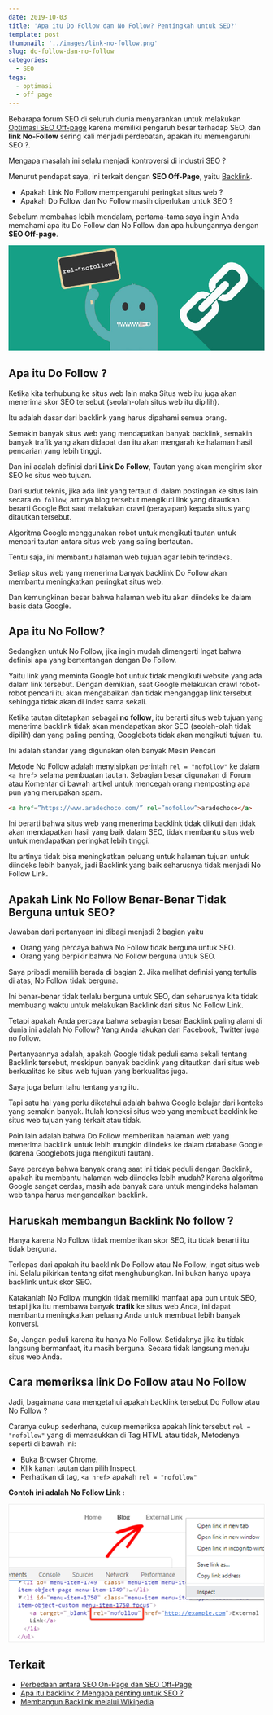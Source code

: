 ```yaml
---
date: 2019-10-03
title: 'Apa itu Do Follow dan No Follow? Pentingkah untuk SEO?'
template: post
thumbnail: '../images/link-no-follow.png'
slug: do-follow-dan-no-follow
categories:
  - SEO
tags:
  - optimasi
  - off page
---
```

Bebarapa forum SEO di seluruh dunia menyarankan untuk melakukan [Optimasi SEO Off-page](https://www.aradechoco.com/seo-dasar-untuk-pemula/) karena memiliki pengaruh besar terhadap SEO, dan **link No-Follow** sering kali menjadi perdebatan, apakah itu memengaruhi SEO ?.

Mengapa masalah ini selalu menjadi kontroversi di industri SEO ? 

Menurut pendapat saya, ini terkait dengan **SEO Off-Page**, yaitu [Backlink](https://www.aradechoco.com/apa-itu-backlink/). 

- Apakah Link No Follow mempengaruhi peringkat situs web  ?
- Apakah Do Follow dan No Follow masih diperlukan untuk SEO ?

Sebelum membahas lebih mendalam, pertama-tama saya ingin Anda memahami apa itu Do Follow dan No Follow dan apa hubungannya dengan **SEO Off-page**.

![](../thumbnails/nofollow-link.png)

## Apa itu Do Follow ?

Ketika kita terhubung ke situs web lain maka Situs web itu juga akan menerima skor SEO tersebut (seolah-olah situs web itu dipilih). 

Itu adalah dasar dari backlink yang harus dipahami semua orang.  

Semakin banyak situs web yang mendapatkan banyak backlink, semakin banyak trafik yang akan didapat dan itu akan mengarah ke halaman hasil pencarian yang lebih tinggi. 

Dan ini adalah definisi dari **Link Do Follow**, Tautan yang akan mengirim skor SEO ke situs web tujuan.

Dari sudut teknis, jika ada link yang tertaut di dalam postingan ke situs lain secara `do follow`, artinya blog tersebut mengikuti link yang ditautkan. berarti Google Bot saat melakukan crawl (perayapan) kepada situs yang ditautkan tersebut. 

Algoritma Google menggunakan robot untuk mengikuti tautan untuk mencari tautan antara situs web yang saling bertautan. 

Tentu saja, ini membantu halaman web tujuan agar lebih terindeks.

Setiap situs web yang menerima banyak backlink Do Follow akan membantu meningkatkan peringkat situs web. 

Dan kemungkinan besar bahwa halaman web itu akan diindeks ke dalam basis data Google.

## Apa itu No Follow?

Sedangkan untuk No Follow, jika ingin mudah dimengerti Ingat bahwa definisi apa yang bertentangan dengan Do Follow.

Yaitu link yang meminta Google bot untuk tidak mengikuti website yang ada dalam link tersebut. Dengan demikian, saat Google melakukan crawl robot-robot pencari itu akan mengabaikan dan tidak menganggap link tersebut sehingga tidak akan di index sama sekali.

Ketika tautan ditetapkan sebagai **no follow**, itu berarti situs web tujuan yang menerima backlink tidak akan mendapatkan skor SEO (seolah-olah tidak dipilih) dan yang paling penting, Googlebots tidak akan mengikuti tujuan itu.

Ini adalah standar yang digunakan oleh banyak Mesin Pencari

Metode No Follow adalah menyisipkan perintah `rel = "nofollow"`  ke dalam `<a href>` selama pembuatan tautan. Sebagian besar digunakan di Forum atau Komentar di bawah artikel untuk mencegah orang memposting apa pun yang merupakan spam.

```html
<a href=”https://www.aradechoco.com/” rel=”nofollow”>aradechoco</a>
```
Ini berarti bahwa situs web yang menerima backlink tidak diikuti dan tidak akan mendapatkan hasil yang baik dalam SEO, tidak membantu situs web untuk mendapatkan peringkat lebih tinggi. 

Itu artinya tidak bisa meningkatkan peluang untuk halaman tujuan untuk diindeks lebih banyak, jadi Backlink yang baik seharusnya tidak menjadi No Follow Link.

## Apakah Link No Follow Benar-Benar Tidak Berguna untuk SEO?

Jawaban dari pertanyaan ini dibagi menjadi 2 bagian yaitu

- Orang yang percaya bahwa No Follow tidak berguna untuk SEO.
- Orang yang berpikir bahwa No Follow berguna untuk SEO.

Saya pribadi memilih berada di bagian 2. Jika melihat definisi yang tertulis di atas, No Follow tidak berguna.

Ini benar-benar tidak terlalu berguna untuk SEO, dan seharusnya kita tidak membuang waktu untuk melakukan Backlink dari situs No Follow Link.

Tetapi apakah Anda percaya bahwa sebagian besar Backlink paling alami di dunia ini adalah No Follow? Yang Anda lakukan dari Facebook, Twitter juga no follow.

Pertanyaannya adalah, apakah Google tidak peduli sama sekali tentang Backlink tersebut, meskipun banyak backlink yang ditautkan dari situs web berkualitas ke situs web tujuan yang  berkualitas juga.

Saya juga belum tahu tentang yang itu.

Tapi satu hal yang perlu diketahui adalah bahwa Google belajar dari konteks yang semakin banyak. Itulah koneksi situs web yang membuat backlink ke situs web tujuan yang terkait atau tidak. 

Poin lain adalah bahwa Do Follow memberikan halaman web yang menerima backlink untuk lebih mungkin diindeks ke dalam database Google (karena Googlebots juga mengikuti tautan). 

Saya percaya bahwa banyak orang saat ini tidak peduli dengan Backlink, apakah itu membantu halaman web diindeks lebih mudah? Karena algoritma Google sangat cerdas, masih ada banyak cara untuk mengindeks halaman web tanpa harus mengandalkan backlink.

## Haruskah membangun Backlink No follow ?

Hanya karena No Follow tidak memberikan skor SEO, itu tidak berarti itu tidak berguna.

Terlepas dari apakah itu backlink Do Follow atau No Follow, ingat situs web ini. Selalu pikirkan tentang sifat menghubungkan. Ini bukan hanya upaya backlink untuk skor SEO.

Katakanlah No Follow mungkin tidak memiliki manfaat apa pun untuk SEO, tetapi jika itu membawa banyak **trafik** ke situs web Anda, ini dapat membantu meningkatkan peluang Anda untuk membuat lebih banyak konversi.

So, Jangan peduli karena itu hanya No Follow. Setidaknya jika itu tidak langsung bermanfaat, itu masih berguna. Secara tidak langsung menuju situs web Anda.

## Cara memeriksa link Do Follow atau No Follow

Jadi, bagaimana cara mengetahui apakah backlink tersebut Do Follow atau No Follow ? 

Caranya cukup sederhana, cukup memeriksa apakah link tersebut `rel = "nofollow"` yang di memasukkan di Tag HTML atau tidak, Metodenya seperti di bawah ini:

- Buka Browser Chrome.
- Klik kanan tautan dan pilih Inspect.
- Perhatikan di tag, `<a href>` apakah `rel = "nofollow"`

**Contoh ini adalah No Follow Link :**

![](../images/find-nofollow-links.png)


## Terkait

- [Perbedaan antara SEO On-Page dan SEO Off-Page](https://www.aradechoco.com/seo-on-page-dan-seo-off-page/)
- [Apa itu backlink ? Mengapa penting untuk SEO ?](https://www.aradechoco.com/apa-itu-backlink/)
- [Membangun Backlink melalui Wikipedia](https://www.aradechoco.com/backlink-melalui-wikipedia/)
